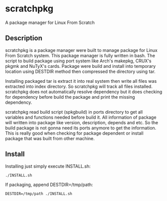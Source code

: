 scratchpkg
==========

A package manager for Linux From Scratch

Description
-----------

scratchpkg is a package manager were built to manage package for Linux From Scratch system. This package manager is fully written in bash. The script to build package using port system like Arch's makepkg, CRUX's pkgmk and NuTyX's cards. Package were build and install into temporary location using DESTDIR method then compressed the directory using tar.

Installing packaged tar is extract it into real system then write all files was extracted into index directory. So scratchpkg will track all files installed. scratchpkg does not automatically resolve dependency but it does checking for dependency before build the package and print the missing dependency.

scratchpkg read build script (spkgbuild) in ports directory to get all variables and functions needed before build it. All information of package will written into package like version, description, depends and etc. So the build package is not gonna need its ports anymore to get the information. This is really good when checking for package dependent or install package that was built from other machine.

Install
-------

Installing just simply execute INSTALL.sh:

`./INSTALL.sh`

If packaging, append DESTDIR=/tmp/path:

`DESTDIR=/tmp/path ./INSTALL.sh`
